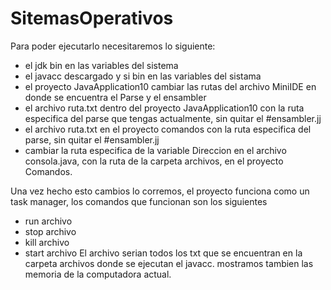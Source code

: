 # SitemasOperativos
Para poder ejecutarlo necesitaremos lo siguiente:

- el jdk bin en las variables del sistema
- el javacc descargado y si bin en las variables del sistama
- el proyecto JavaApplication10 cambiar las rutas del archivo MiniIDE en donde se encuentra el Parse y el ensambler
- el archivo ruta.txt dentro del proyecto JavaApplication10 con la ruta especifica del parse que tengas actualmente, sin quitar el #ensambler.jj
- el archivo ruta.txt en el proyecto comandos con la ruta especifica del parse, sin quitar el #ensambler.jj
- cambiar la ruta especifica de la variable Direccion en el archivo consola.java, con la ruta de la carpeta archivos, en el proyecto Comandos.

Una vez hecho esto cambios lo corremos, el proyecto funciona como un task manager, los comandos que funcionan son los siguientes
- run archivo
- stop archivo
- kill archivo
- start archivo
El archivo serian todos los txt que se encuentran en la carpeta archivos donde se ejecutan el javacc. mostramos tambien las memoria de la computadora actual.
